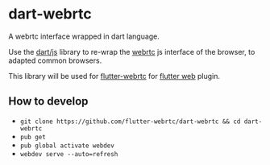 # dart-webrtc

A webrtc interface wrapped in dart language.

Use the [dart/js](https://pub.dev/packages/js) library to re-wrap the [webrtc](https://developer.mozilla.org/en-US/docs/Web/API/WebRTC_API) js interface of the browser, to adapted common browsers.

This library will be used for [flutter-webrtc](https://github.com/flutter-webrtc/flutter-webrtc) for [flutter web](https://flutter.dev/web) plugin.

## How to develop

* `git clone https://github.com/flutter-webrtc/dart-webrtc && cd dart-webrtc`
* `pub get`
* `pub global activate webdev`
* `webdev serve --auto=refresh`
